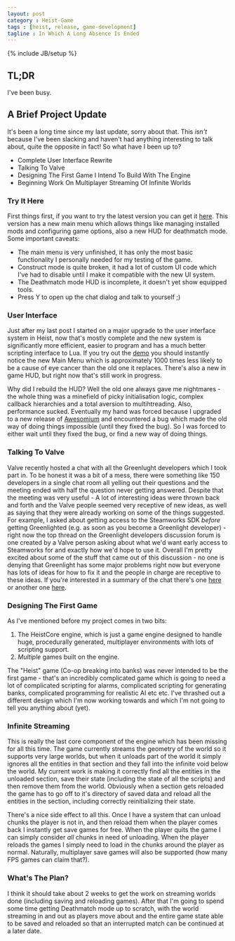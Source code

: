 ```yaml
---
layout: post
category : Heist-Game
tags : [heist, release, game-development]
tagline : In Which A Long Absence Is Ended
---
```

{% include JB/setup %}


## TL;DR

I've been busy.

## A Brief Project Update

It's been a long time since my last update, sorry about that. This _isn't_ because I've been slacking and haven't had anything interesting to talk about, quite the opposite in fact! So what have I been up to?
 - Complete User Interface Rewrite
 - Talking To Valve
 - Designing The First Game I Intend To Build With The Engine
 - Beginning Work On Multiplayer Streaming Of Infinite Worlds
 
### Try It Here

First things first, if you want to try the latest version you can get it [here](http://placeholder-software.co.uk/setup/heistgame/publish.htm). This version has a new main menu which allows things like managing installed mods and configuring game options, also a new HUD for deathmatch mode. Some important caveats:
 - The main menu is very unfinished, it has only the most basic functionality I personally needed for my testing of the game.
 - Construct mode is quite broken, it had a lot of custom UI code which I've had to disable until I make it compatible with the new UI system.
 - The Deathmatch mode HUD is incomplete, it doesn't yet show equipped tools.
 - Press Y to open up the chat dialog and talk to yourself ;)
 
### User Interface
 
Just after my last post I started on a major upgrade to the user interface system in Heist, now that's mostly complete and the new system is significantly more efficient, easier to program and has a much better scripting interface to Lua. If you try out the [demo](http://placeholder-software.co.uk/setup/heistgame/publish.htm) you should instantly notice the new Main Menu which is approximately 1000 times less likely to be a cause of eye cancer than the old one it replaces. There's also a new in game HUD, but right now that's still work in progress.

Why did I rebuild the HUD? Well the old one always gave me nightmares - the whole thing was a minefield of picky initialisation logic, complex callback hierarchies and a total aversion to multihtreading. Also, performance sucked. Eventually my hand was forced because I upgraded to a new release of [Awesomium](http://awesomium.com/) and encountered a bug which made the old way of doing things impossible (until they fixed the bug). So I was forced to either wait until they fixed the bug, or find a new way of doing things.

### Talking To Valve

Valve recently hosted a chat with all the Greenlught developers which I took part in. To be honest it was a bit of a mess, there were something like 150 developers in a single chat room all yelling out their questions and the meeting ended with half the question never getting answered. Despite that the meeting was very useful - A lot of interesting ideas were thrown back and forth and the Valve people seemed very receptive of new ideas, as well as saying that they were already working on some of the things suggested. For example, I asked about getting access to the Steamworks SDK *before* getting Greenlighted (e.g. as soon as you become a Greenlight developer) - right now the top thread on the Greenlight developers discussion forum is one created by a Valve person asking about what we'd want early access to Steamworks for and exactly how we'd hope to use it. Overall I'm pretty excited about some of the stuff that came out of this discussion - no one is denying that Greenlight has some major problems right now but everyone has lots of ideas for how to fix it and the people in charge are receptive to these ideas. If you're interested in a summary of the chat there's one [here](http://gamasutra.com/blogs/EnriqueDryere/20130507/191870/Main_Points_from_Valves_Greenlight_Developer_Chat_5713.php) or another one [here](https://crunchingkoalas.com/improving_steam_greenlight_aka_complete_waste_of_time/).

### Designing The First Game

As I've mentioned before my project comes in two bits:

1) The HeistCore engine, which is just a game engine designed to handle huge, procedurally generated, multiplayer environments with lots of scripting support.
2) *Multiple* games built on the engine.

The "Heist" game (Co-op breaking into banks) was never intended to be the first game - that's an incredibly complicated game which is going to need a lot of complicated scripting for alarms, complicated scripting for generating banks, complicated programming for realistic AI etc etc. I've thrashed out a different design which I'm now working towards and which I'm not going to tell you anything about (yet).

### Infinite Streaming

This is really the last core component of the engine which has been missing for all this time. The game currently streams the geometry of the world so it supports very large worlds, but when it unloads part of the world it simply ignores all the entities in that section and they fall into the infinite void below the world. My current work is making it correctly find all the entities in the unloaded section, save their state (including the state of all the scripts) and then remove them from the world. Obviously when a section gets reloaded the game has to go off to it's directory of saved data and reload all the entities in the section, including correctly reinitializing their state.

There's a nice side effect to all this. Once I have a system that can unload chunks the player is not in, and then reload them when the player comes back I instantly get save games for free. When the player quits the game I can simply consider *all* chunks in need of unloading. When the player reloads the games I simply need to load in the chunks around the player as normal. Naturally, multiplayer save games will also be supported (how many FPS games can claim that?).

### What's The Plan?

I think it should take about 2 weeks to get the work on streaming worlds done (including saving and reloading games). After that I'm going to spend some time getting Deathmatch mode up to scratch, with the world streaming in and out as players move about and the entire game state able to be saved and reloaded so that an interrupted match can be continued at a later date.